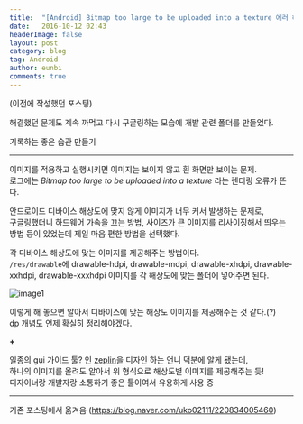 ```yaml
---
title:  "[Android] Bitmap too large to be uploaded into a texture 에러 해결"
date:   2016-10-12 02:43
headerImage: false
layout: post
category: blog
tag: Android
author: eunbi
comments: true
---
```


(이전에 작성했던 포스팅)

해결했던 문제도 계속 까먹고 다시 구글링하는 모습에 개발 관련 폴더를 만들었다.  

기록하는 좋은 습관 만들기


---

이미지를 적용하고 실행시키면 이미지는 보이지 않고 흰 화면만 보이는 문제.  
로그에는 _Bitmap too large to be uploaded into a texture_  라는 렌더링 오류가 뜬다.  

안드로이드 디바이스 해상도에 맞지 않게 이미지가 너무 커서 발생하는 문제로,  
구글링했더니 하드웨어 가속을 끄는 방법, 사이즈가 큰 이미지를 리사이징해서 띄우는 방법 등이 있었는데 제일 마음 편한 방법을 선택했다.  

각 디바이스 해상도에 맞는 이미지를 제공해주는 방법이다.  
`/res/drawable`에 drawable-hdpi, drawable-mdpi, drawable-xhdpi, drawable-xxhdpi, drawable-xxxhdpi
이미지를 각 해상도에 맞는 폴더에 넣어주면 된다.  


![image1](http://eun-bi.github.io/assets/images/posting/1224_1.png)

이렇게 해 놓으면 알아서 디바이스에 맞는 해상도 이미지를 제공해주는 것 같다.(?)  
dp 개념도 언제 확실히 정리해야겠다.  

**+**

일종의 gui 가이드 툴? 인 [zeplin](https://zeplin.io/)을 디자인 하는 언니 덕분에 알게 됐는데,  
하나의 이미지를 올려도 알아서 위 형식으로 해상도별 이미지를 제공해주는 듯!  
디자이너랑 개발자랑 소통하기 좋은 툴이여서 유용하게 사용 중  

---

기존 포스팅에서 옮겨옴
(<https://blog.naver.com/uko02111/220834005460>)
